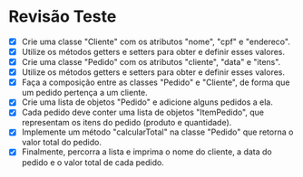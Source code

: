 # Revisão Teste

- [x] Crie uma classe "Cliente" com os atributos "nome", "cpf" e "endereco".
- [x] Utilize os métodos getters e setters para obter e definir esses valores.
- [x] Crie uma classe "Pedido" com os atributos "cliente", "data" e "itens".
- [x] Utilize os métodos getters e setters para obter e definir esses valores.
- [x] Faça a composição entre as classes "Pedido" e "Cliente", de forma que um pedido pertença a um cliente.
- [x] Crie uma lista de objetos "Pedido" e adicione alguns pedidos a ela.
- [x] Cada pedido deve conter uma lista de objetos "ItemPedido", que representam os itens do pedido (produto e quantidade).
- [x] Implemente um método "calcularTotal" na classe "Pedido" que retorna o valor total do pedido.
- [x] Finalmente, percorra a lista e imprima o nome do cliente, a data do pedido e o valor total de cada pedido.
